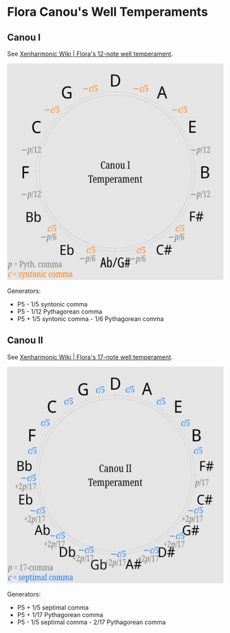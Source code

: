 # Flora Canou's Well Temperaments
## Canou I
See [Xenharmonic Wiki | Flora's 12-note well temperament](https://en.xen.wiki/w/User:FloraC/Flora%27s_12-note_well_temperament). 

![Canou1](/images/canou1.png)

Generators: 
* P5 - 1/5 syntonic comma
* P5 - 1/12 Pythagorean comma
* P5 + 1/5 syntonic comma - 1/6 Pythagorean comma

## Canou II
See [Xenharmonic Wiki | Flora's 17-note well temperament](https://en.xen.wiki/w/User:FloraC/Flora%27s_17-note_well_temperament). 

![Canou2](/images/canou2.png)

Generators:
* P5 + 1/5 septimal comma
* P5 + 1/17 Pythagorean comma
* P5 - 1/5 septimal comma - 2/17 Pythagorean comma
